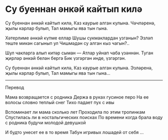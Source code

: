 # Су буеннан әнкәй кайтып килә

Су буеннан әнкәй кайтып килә,
Каз каурые алган кулына.
Чәчләренә, җылы карлар булып,
Тал мамыгы ява тын гына.

Хәтерлиме әнкәй күпме еллар
Шушы сукмаклардан узганын?
Эзләп төште микән сагынып ул
Чишмәдән су алган кыз чагын?..

Шул чакларга алып китәр сыман —
Атлар уйнап чаба үзәннән.
Туган җирләр әнкәй белән бергә
Бик үзгәргән инде, үзгәргән.

Су буеннан әнкәй кайтып килә,
Каз каурые алган кулына.
Эзләренә, җылы карлар булып,
Тал мамыгы ява тын гына…

---------------------------

Перевод

Мама возвращается с родника
Держа в руках гусиное перо
На ее волосы словно теплый снег
Тихо падает пух с ивы

Вспоминает ли мама сколько лет
Проходила по этим тропинкам
Спустилась ли в ностальгических поисках
По времени когда брала воду с родника будучи молодой девушкой

И будто унесет ее в то время
Табун игривых лошадей от себя
...
